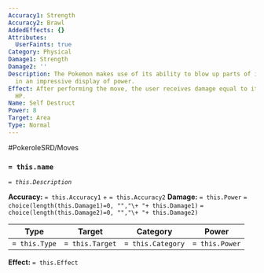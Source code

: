 ```yaml
---
Accuracy1: Strength
Accuracy2: Brawl
AddedEffects: {}
Attributes:
  UserFaints: true
Category: Physical
Damage1: Strength
Damage2: ''
Description: The Pokemon makes use of its ability to blow up parts of its own body
  in an impressive display of power.
Effect: After performing the move, the user receives damage equal to its remaining
  HP.
Name: Self Destruct
Power: 8
Target: Area
Type: Normal
---
```


#PokeroleSRD/Moves

### `= this.name` 
*`= this.Description`*

**Accuracy:** `= this.Accuracy1` + `= this.Accuracy2`
**Damage:** `= this.Power` `= choice(length(this.Damage1)=0, "","\+ "+ this.Damage1)` `= choice(length(this.Damage2)=0, "","\+ "+ this.Damage2)`

| Type          | Target          | Category          | Power          |
| ------------- | --------------- | ----------------  | -------------- |
| `= this.Type` | `= this.Target` | `= this.Category` | `= this.Power` | 

**Effect:** `= this.Effect`